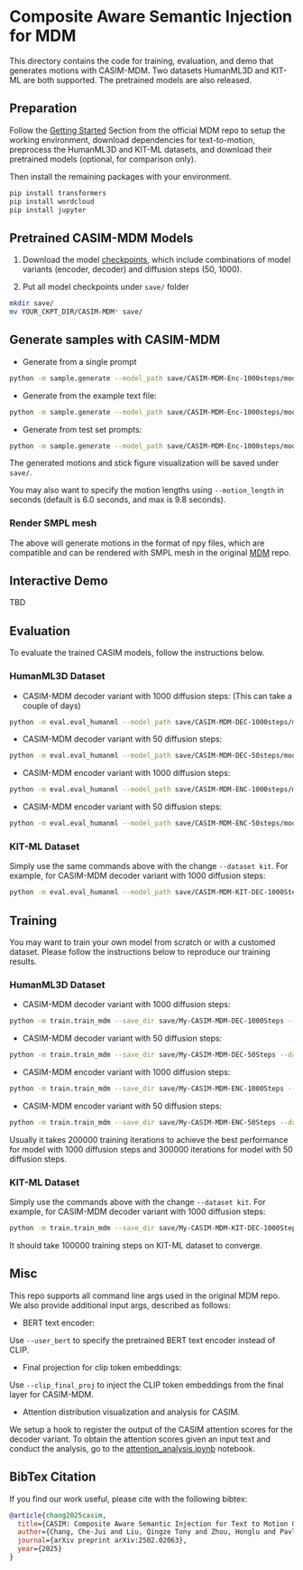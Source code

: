 # Composite Aware Semantic Injection for MDM

This directory contains the code for training, evaluation, and demo that generates motions with CASIM-MDM. Two datasets HumanML3D and KIT-ML are both supported. The pretrained models are also released.

## Preparation

Follow the [Getting Started](https://github.com/GuyTevet/motion-diffusion-model?tab=readme-ov-file#getting-started) Section from the official MDM repo to setup the working environment, download dependencies for text-to-motion, preprocess the HumanML3D and KIT-ML datasets, and download their pretrained models (optional, for comparison only).

Then install the remaining packages with your environment.
```bash
pip install transformers
pip install wordcloud
pip install jupyter
```

## Pretrained CASIM-MDM Models

1. Download the model [checkpoints](https://rutgersconnect-my.sharepoint.com/:f:/g/personal/cc1845_cs_rutgers_edu/EkKs_2bjoTVKh3rjdgOlPlsB_RdnqsAN7rqVWgaDs_epsw?e=BTFhEJ), which include combinations of model variants (encoder, decoder) and diffusion steps (50, 1000).

2. Put all model checkpoints under `save/` folder

```bash
mkdir save/
mv YOUR_CKPT_DIR/CASIM-MDM* save/
```

## Generate samples with CASIM-MDM

- Generate from a single prompt

```bash
python -m sample.generate --model_path save/CASIM-MDM-Enc-1000steps/model000200000.pt --text_prompt "the person walks forward and is picking up his toolbox with his left hand." --use_casim --arch trans_enc --diffusion_steps 1000
```

- Generate from the example text file:

```bash
python -m sample.generate --model_path save/CASIM-MDM-Enc-1000steps/model000200000.pt  --input_text ./assets/casim_example_text_prompts.txt --use_casim --arch trans_enc --diffusion_steps 1000
```

- Generate from test set prompts:

```bash
python -m sample.generate --model_path save/CASIM-MDM-Enc-1000steps/model000200000.pt --num_samples 10 --num_repetitions 3 --use_casim --arch trans_enc --diffusion_steps 1000
```

The generated motions and stick figure visualization will be saved under `save/`.

You may also want to specify the motion lengths using `--motion_length` in seconds (default is 6.0 seconds, and max is 9.8 seconds).

### Render SMPL mesh

The above will generate motions in the format of npy files, which are compatible and can be rendered with SMPL mesh in the original [MDM](https://github.com/GuyTevet/motion-diffusion-model?tab=readme-ov-file#render-smpl-mesh) repo.


## Interactive Demo

TBD

## Evaluation

To evaluate the trained CASIM models, follow the instructions below.

### HumanML3D Dataset

- CASIM-MDM decoder variant with 1000 diffusion steps: (This can take a couple of days)

```bash
python -m eval.eval_humanml --model_path save/CASIM-MDM-DEC-1000steps/model000200000.pt --dataset humanml  --use_casim --arch trans_dec --diffusion_steps 1000 --eval_mode no_sample_limit
```

- CASIM-MDM decoder variant with 50 diffusion steps:

```bash
python -m eval.eval_humanml --model_path save/CASIM-MDM-DEC-50steps/model000300000.pt --dataset humanml  --use_casim --arch trans_dec --diffusion_steps 50 --eval_mode no_sample_limit
```

- CASIM-MDM encoder variant with 1000 diffusion steps:

```bash
python -m eval.eval_humanml --model_path save/CASIM-MDM-ENC-1000steps/model000200000.pt --dataset humanml  --use_casim --arch trans_enc --diffusion_steps 1000 --eval_mode no_sample_limit
```

- CASIM-MDM encoder variant with 50 diffusion steps:

```bash
python -m eval.eval_humanml --model_path save/CASIM-MDM-ENC-50steps/model000300000.pt --dataset humanml  --use_casim --arch trans_enc --diffusion_steps 50 --eval_mode no_sample_limit
```

### KIT-ML Dataset

Simply use the same commands above with the change `--dataset kit`. For example, for CASIM-MDM decoder variant with 1000 diffusion steps:

```bash
python -m eval.eval_humanml --model_path save/CASIM-MDM-KIT-DEC-1000Steps --dataset kit --diffusion_steps 1000 --use_casim --arch trans_dec --eval_mode no_sample_limit
```


## Training 

You may want to train your own model from scratch or with a customed dataset. 
Please follow the instructions below to reproduce our training results.

### HumanML3D Dataset

- CASIM-MDM decoder variant with 1000 diffusion steps:

```bash
python -m train.train_mdm --save_dir save/My-CASIM-MDM-DEC-1000Steps --dataset humanml --diffusion_steps 1000 --batch_size 512 --eval_during_training --num_steps 300000 --use_casim --arch trans_dec --overwrite
```

- CASIM-MDM decoder variant with 50 diffusion steps:

```bash
python -m train.train_mdm --save_dir save/My-CASIM-MDM-DEC-50Steps --dataset humanml --diffusion_steps 50 --batch_size 512 --eval_during_training --num_steps 300000 --use_casim --arch trans_dec --overwrite
```

- CASIM-MDM encoder variant with 1000 diffusion steps:

```bash
python -m train.train_mdm --save_dir save/My-CASIM-MDM-ENC-1000Steps --dataset humanml --diffusion_steps 1000 --batch_size 512 --eval_during_training --num_steps 300000 --use_casim --arch trans_enc --overwrite
```

- CASIM-MDM encoder variant with 50 diffusion steps:

```bash
python -m train.train_mdm --save_dir save/My-CASIM-MDM-ENC-50Steps --dataset humanml --diffusion_steps 50 --batch_size 512 --eval_during_training --num_steps 300000 --use_casim --arch trans_enc --overwrite
```

Usually it takes 200000 training iterations to achieve the best performance for model with 1000 diffusion steps and 300000 iterations for model with 50 diffusion steps.

### KIT-ML Dataset

Simply use the commands above with the change `--dataset kit`. For example, for CASIM-MDM decoder variant with 1000 diffusion steps:

```bash
python -m train.train_mdm --save_dir save/My-CASIM-MDM-KIT-DEC-1000Steps --dataset kit --diffusion_steps 1000 --batch_size 512 --eval_during_training --num_steps 300000 --use_casim --arch trans_dec --overwrite
```

It should take 100000 training steps on KIT-ML dataset to converge.


## Misc

This repo supports all command line args used in the original MDM repo. We also provide additional input args, described as follows:

- BERT text encoder:

Use `--user_bert` to specify the pretrained BERT text encoder instead of CLIP.

- Final projection for clip token embeddings:

Use `--clip_final_proj` to inject the CLIP token embeddings from the final layer for CASIM-MDM.

- Attention distribution visualization and analysis for CASIM.

We setup a hook to register the output of the CASIM attention scores for the decoder variant. To obtain the attention scores given an input text and conduct the analysis, go to the [attention_analysis.ipynb](./attention_analysis.ipynb) notebook.


## BibTex Citation

If you find our work useful, please cite with the following bibtex:

```BibTeX
@article{chang2025casim,
  title={CASIM: Composite Aware Semantic Injection for Text to Motion Generation},
  author={Chang, Che-Jui and Liu, Qingze Tony and Zhou, Honglu and Pavlovic, Vladimir and Kapadia, Mubbasir},
  journal={arXiv preprint arXiv:2502.02063},
  year={2025}
}
```

